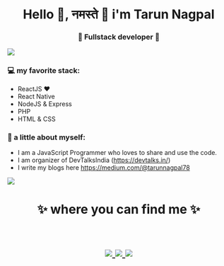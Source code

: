  
<!--
**tarun-nagpal-github/tarun-nagpal-github** is a ✨ _special_ ✨ repository because its `README.md` (this file) appears on your GitHub profile.

Here are some ideas to get you started:

- 🔭 I’m currently working on ...
- 🌱 I’m currently learning ...
- 👯 I’m looking to collaborate on ...
- 🤔 I’m looking for help with ...
- 💬 Ask me about ...
- 📫 How to reach me: ...
- 😄 Pronouns: ...
- ⚡ Fun fact: ...
-->



<h1 align="center">   Hello 👋, नमस्ते 🙏 i'm Tarun Nagpal  </h1>
<h3 align="center">🚀 Fullstack developer 🚀</h3>

<img src="https://yata-apix-a9caea66-ad78-425f-aa08-e292558ebb65.lss.locawebcorp.com.br/b7c7dbff38ae4f419c94ce8d2254b9d9.png"> 

### 💻 my favorite stack:
- ReactJS ❤
- React Native
- NodeJS & Express
- PHP
- HTML & CSS

### 👧 a little about myself:
- I am a JavaScript Programmer who loves to share and use the code. 
- I am organizer of DevTalksIndia (https://devtalks.in/) 
- I write my blogs here https://medium.com/@tarunnagpal78

<img src="https://yata-apix-a9caea66-ad78-425f-aa08-e292558ebb65.lss.locawebcorp.com.br/b7c7dbff38ae4f419c94ce8d2254b9d9.png"> 

<h1 align="center">
✨ where you can find me ✨
  
  <p align="center"><br/>
   <a href="https://www.linkedin.com/in/tarunnagpal1/">
    <img src="https://img.shields.io/badge/Linkedin-Linkedin-blue">
  </a>
  
  <a href="https://twitter.com/tarunnagpal78">
    <img src="https://img.shields.io/badge/Twitter-Twitter-blue">
  </a>
  
   <a href="https://tarunnagpal.netlify.app/">
    <img src="https://img.shields.io/badge/Portfolio-Portfolio-lightgrey">
  </a>
  
</p>
</h1>
 
